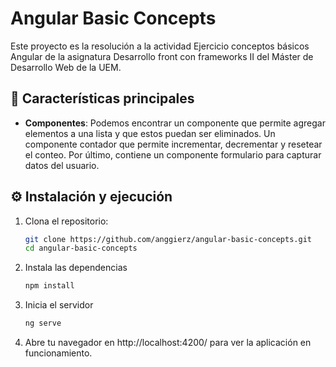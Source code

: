 # Angular Basic Concepts

Este proyecto es la resolución a la actividad Ejercicio conceptos básicos Angular de la asignatura Desarrollo front con frameworks II del Máster de Desarrollo Web de la UEM.

## 🚀 Características principales

- **Componentes**: Podemos encontrar un componente que permite agregar elementos a una lista y que estos puedan ser eliminados. Un componente contador que permite incrementar, decrementar y resetear el conteo. Por último, contiene un componente formulario para capturar datos del usuario.

## ⚙️ Instalación y ejecución

1. Clona el repositorio:

   ```bash
   git clone https://github.com/anggierz/angular-basic-concepts.git
   cd angular-basic-concepts
   ```
2. Instala las dependencias

    ```bash
    npm install
    ```

3. Inicia el servidor

    ```bash
    ng serve
    ```

4. Abre tu navegador en http://localhost:4200/ para ver la aplicación en funcionamiento.

